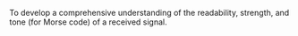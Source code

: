 To develop a comprehensive understanding of the readability, strength, and tone (for Morse code) of a received signal.
